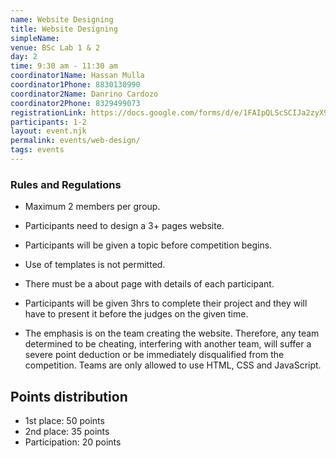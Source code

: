 ```yaml
---
name: Website Designing
title: Website Designing
simpleName:
venue: BSc Lab 1 & 2
day: 2
time: 9:30 am - 11:30 am
coordinator1Name: Hassan Mulla
coordinator1Phone: 8830130990
coordinator2Name: Danrino Cardozo
coordinator2Phone: 8329499073
registrationLink: https://docs.google.com/forms/d/e/1FAIpQLScSCIJa2zyX9fOGreGdcSfdXPWE9fu4LrMhFgU_sVNuHZieRw/viewform?usp=sf_link
participants: 1-2
layout: event.njk
permalink: events/web-design/
tags: events
---
```


### Rules and Regulations

- Maximum 2 members per group.

- Participants need to design a 3+ pages website.

- Participants will be given a topic before competition begins.

- Use of templates is not permitted.

- There must be a about page with details of each participant.

- Participants will be given 3hrs to complete their project and they will have to present it before the judges on the given time.

- The emphasis is on the team creating the website. Therefore, any team determined to be cheating, interfering with another team, will suffer a severe point deduction or be immediately disqualified from the competition.
  Teams are only allowed to use HTML, CSS and JavaScript.

## Points distribution

- 1st place: 50 points
- 2nd place: 35 points
- Participation: 20 points
